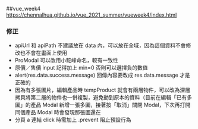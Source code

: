 ##vue_week4
https://chennalhua.github.io/vue_2021_summer/vueweek4/index.html

### 修正
- apiUrl 和 apiPath 不建議放在 data 內，可以放在全域，因為這個資料不會修改也不會在畫面上使用
- ProModal 可以改用小駝峰命名，較有一致性
- 原價／售價 input 記得加上 min=0 否則可以選擇負的數值
- alert(res.data.success.message) 回傳內容要改成 res.data.message 才是正確的
- 因為有多張圖片，編輯產品時 tempProduct 就會有兩層物件，可以改為深層拷貝將第二層的物件也一併複製，避免動到原本的資料（目前在編輯「已有多圖」的產品 Modal 新增一張多圖，接著按「取消」關閉 Modal，下次再打開同個產品 Modal 時會發現那張圖還在
- 分頁 a 連結 click 時需加上 .prevent 阻止預設行為
